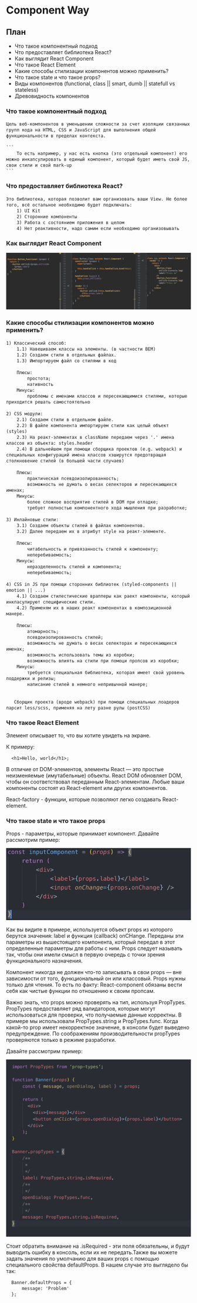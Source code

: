 # Component Way

## План
 * Что такое компонентный подход
 * Что предоставляет библиотека React?
 * Как выглядит React Component
 * Что такое React Element
 * Какие способы стилизации компонентов можно применить?
 * Что такое state и что такое props?
 * Виды компонентов (functional, class || smart, dumb || statefull vs stateless)
 * Древовидность компонентов



 ### Что такое компонентный подход

    Цель веб-компонентов в уменьшении сложности за счет изоляции связанных групп кода на HTML, CSS и JavaScript для выполнения общей функциональности в пределах контекста.

    ```
        То есть например, у нас есть кнопка (это отдельный компонент) его можно инкапсулировать в единый компонент, который будет иметь свой JS, свои стили и свой mark-up
    ```

 ### Что предоставляет библиотека React?

    Это библиотека, которая позволит вам организовать ваши View. Не более того, всё остальное необходимо будет подключать:
        1) UI Kit
        2) Сторонние компоненты
        3) Работа с состоянием приложения в целом
        4) Нет реактивности, надо самим если необходимо организовывать

 ### Как выглядит React Component
  ![VDOM React!](images/components.jpg)
  
 ### Какие способы стилизации компонентов можно применить?
 
    1) Классический способ: 
        1.1) Навешиваем классы на элементы. (в частности BEM)
        1.2) Создаем стили в отдельных файлах.
        1.3) Импортируем файл со стилями в код
        
        Плюсы: 
            простота; 
            нативность
        Минусы: 
            проблемы с именами классов и пересекающимися стилями, которые приходится решать самостоятельно
        
    2) CSS модули:
        2.1) Создаем стили в отдельном файле.
        2.2) В файле компонента импортируем стили как целый объект (styles)
        2.3) На реакт-элементах в className передаем через '.' имена классов из объекта: styles.header
        2.4) В дальнейшем при помощи сборщика проектов (e.g. webpack) и специальных конфигураций имена классов хэширутся предотвращая столкновение стилей (в большей части случаев)
        
        Плюсы: 
            практическая псевдоизолированность; 
            возможность не думать о весах селекторов и пересекающихся именах;
        Минусы: 
            более сложное восприятие стилей в DOM при отладке; 
            требует полностью компонентного хода мышления при разработке; 
        
    3) Инлайновые стили:
        3.1) Создаем объекты стилей в файлах компонентов.
        3.2) Далее передаем их в атрибут style на реакт-элементе.
        
        Плюсы: 
            читабельность и привязанность стилей к компоненту;
            неперебиваемость;
        Минусы: 
            неразделенность стилей и компонента; 
            неперебиваемость;
        
    4) CSS in JS при помощи сторонних библиотек (styled-components || emotion || ...)
        4.1) Создаем стилестические врапперы как раект компоненты, который инкпасулируют специфические стили.
        4.2) Применям их в наших реакт компонентах в композиционной манере.
        
        Плюсы: 
            атомарность; 
            псевдоизолированность стилей; 
            возможность не думать о весах селекторах и пересекающихся именах; 
            возможность использовать темы из коробки; 
            возможность влиять на стили при помоци пропсов из коробки;
        Минусы: 
            требуется специальная библиотека, которая имеет свой уровень поддержки и релизы; 
            написание стилей в немного непривычной манере;
    
    
       Сборщик проекта (вроде webpack) при помощи специальных лоадеров парсит less/scss, применяя на лету разне рулы (postCSS) 

 ### Что такое React Element
 
 Элемент описывает то, что вы хотите увидеть на экране.
 
 К примеру:
 ```
   <h1>Hello, world</h1>;
 ```
 
 В отличие от DOM-элементов, элементы React — это простые неизменяемые (имутабельные) объекты. React DOM обновляет DOM, чтобы он соответствовал переданным React-элементам. Любые ваши компоненты состоят из React-element или других компонентов. 
 
 React-factory - функции, которые позволяют легко создавать React-element.
 
 
  ### Что такое state и что такое props
  
Props - параметры, которые принимает компонент. Давайте рассмотрим пример:

![props!](images/props.png)

Как вы видите в примере, используется объект props из которого берутся значения: label и функция (callback) onCHange. Переданы эти параметры из вышестоящего компонента, который передал в этот определенные параметры для работы с ним. Props следует называть так, чтобы они имели смысл в первую очередь с точки зрения функционального назначения.

Компонент никогда не должен что-то записывать в свои props — вне зависимости от того, функциональный он или классовый. Props нужны только для чтения. То есть по факту: React-component обязаны вести себя как чистые функции по отношению к своим пропсам.

Важно знать, что props можно проверять на тип, используя PropTypes. PropTypes предоставляет ряд валидаторов, которые могут использоваться для проверки, что получаемые данные корректны. В примере мы использовали PropTypes.string и PropTypes.func. Когда какой-то prop имеет некорректное значение, в консоли будет выведено предупреждение. По соображениям производительности propTypes проверяются только в режиме разработки.

Давайте рассмотрим пример:

![propTypes!](images/propTypes.png)

Cтоит обратить внимание на .isRequired - эти поля обязательны, и будут выводить ошибку в консоль, если их не передать.Также вы можете задать значения по умолчанию для ваших props с помощью специального свойства defaultProps. В нашем случае это выглядело бы так:

 ```
   Banner.defaultProps = {
       message: 'Problem'
   };
 ```
